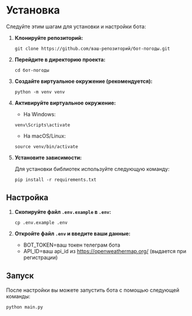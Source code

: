 # Установка

Следуйте этим шагам для установки и настройки бота:

1. **Клонируйте репозиторий:**

   ```
   git clone https://github.com/ваш-репозиторий/бот-погоды.git
   ```

2. **Перейдите в директорию проекта:**

   ```
   cd бот-погоды
   ```

3. **Создайте виртуальное окружение (рекомендуется):**

   ```
   python -m venv venv
   ```

4. **Активируйте виртуальное окружение:**

   - На Windows:
   ```
   venv\Scripts\activate
   ```

   - На macOS/Linux:
   ```
   source venv/bin/activate
   ```

5. **Установите зависимости:**

   Для установки библиотек используйте следующую команду:

   ```
   pip install -r requirements.txt
   ```

## Настройка

1. **Скопируйте файл `.env.example` в `.env`:**

   ```
   cp .env.example .env
   ```

2. **Откройте файл `.env` и введите ваши данные:**

   - BOT_TOKEN=ваш токен телеграм бота
   - API_ID=ваш api_id из https://openweathermap.org/ (выдается при регистрации)

## Запуск

После настройки вы можете запустить бота с помощью следующей команды:

```
python main.py
```
